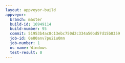 ```yaml
---
layout: appveyor-build
appveyor:
  branch: master
  build-id: 16949114
  build-number: 95
  commit: 51953b4ac8c13ebc750d2c334a50bd57d15b8359
  job-id: 0e80anv7pu2iu0mn
  job-number: 1
  os-name: Windows
  test-result: 0
---
```

